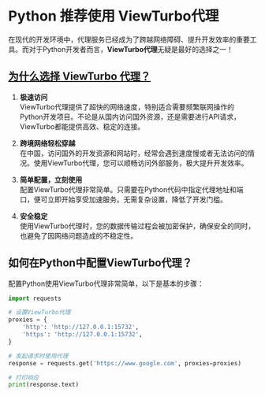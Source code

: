 # Python 推荐使用 ViewTurbo代理

在现代的开发环境中，代理服务已经成为了跨越网络障碍、提升开发效率的重要工具。而对于Python开发者而言，**ViewTurbo代理**无疑是最好的选择之一！

## [为什么选择 ViewTurbo 代理？](https://viewturbo.github.io/web)

1. **极速访问**  
   ViewTurbo代理提供了超快的网络速度，特别适合需要频繁联网操作的Python开发项目。不论是从国内访问国外资源，还是需要进行API请求，ViewTurbo都能提供高效、稳定的连接。

2. **跨境网络轻松穿越**  
   在中国，访问国外的开发资源和网站时，经常会遇到速度慢或者无法访问的情况。使用ViewTurbo代理，您可以顺畅访问外部服务，极大提升开发效率。

3. **简单配置，立刻使用**  
   配置ViewTurbo代理非常简单。只需要在Python代码中指定代理地址和端口，便可立即开始享受加速服务。无需复杂设置，降低了开发门槛。

4. **安全稳定**  
   使用ViewTurbo代理时，您的数据传输过程会被加密保护，确保安全的同时，也避免了因网络问题造成的不稳定性。

## 如何在Python中配置ViewTurbo代理？

配置Python使用ViewTurbo代理非常简单，以下是基本的步骤：

```python
import requests

# 设置ViewTurbo代理
proxies = {
    'http': 'http://127.0.0.1:15732',
    'https': 'http://127.0.0.1:15732',
}

# 发起请求时使用代理
response = requests.get('https://www.google.com', proxies=proxies)

# 打印响应
print(response.text)
